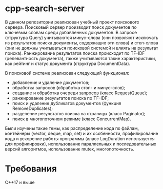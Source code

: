 # cpp-search-server
В данном репозитории реализован учебный проект поискового сервера. 
Поисковый сервер производит поиск документов по ключевым словам среди добавленных документов. В запросе (структура Query) учитываются минус-слова (они позволяют исключать из результатов поиска документы, содержащие эти слова) и стоп-слова (они не должны учитываться поисковой системой и влиять на результат поиска). Ранжирование результатов поиска происходит по TF-IDF (релевантность документа), также учитываются такие характеристики, как рейтинг и статус документа (структура DocumentData).

В поисковой системе реализован следующий функционал:
- добавление и удаление документов;
- обработка запросов (обработка стоп- и минус-слов);
- создание и обработка очереди запросов (класс RequestQueue);
- ранжирование результатов поиска по TF-IDF;
- поиск и удаление дубликатов документов (функция RemoveDuplicates);
- разделение результатов поиска на страницы (класс Paginator);
- поиск в многопоточном режиме (класс ConcurrentMap).

Были изучены такие темы, как распределение кода по файлам, контейнеры (vector, deque, map, set) и их особенности, профилирование кода и ускорение работы программы (класс LogDuration используется для профилировки), использование параллельных и последовательных версий алгоритмов, использование mutex, многопоточность.

# Требования
C++17 и выше
